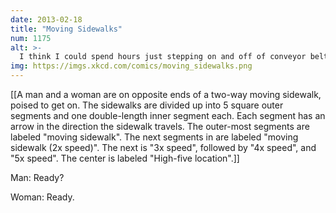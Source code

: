 ```yaml
---
date: 2013-02-18
title: "Moving Sidewalks"
num: 1175
alt: >-
  I think I could spend hours just stepping on and off of conveyor belts moving at various speeds.
img: https://imgs.xkcd.com/comics/moving_sidewalks.png
---
```

[[A man and a woman are on opposite ends of a two-way moving sidewalk, poised to get on. The sidewalks are divided up into 5 square outer segments and one double-length inner segment each. Each segment has an arrow in the direction the sidewalk travels. The outer-most segments are labeled "moving sidewalk". The next segments in are labeled "moving sidewalk (2x speed)". The next is "3x speed", followed by "4x speed", and "5x speed". The center is labeled "High-five location".]]

Man: Ready? 

Woman: Ready. 

